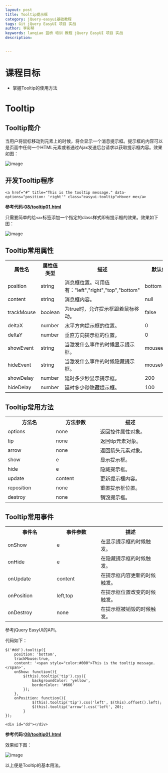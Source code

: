```yaml
---
layout: post  
title: Tooltip提示框    
category: jQuery-easyui基础教程  
tags: Git jQuery EasyUI 项目 实战  
author: 李彩琴  
keywords: lanqiao 蓝桥 培训 教程 jQuery EasyUI 项目 实战  
description:
  

---
```

# 课程目标

- 掌握Tooltip的使用方法


# Tooltip

## Tooltip简介

  
当用户将鼠标移动到元素上的时候，将会显示一个消息提示框。提示框的内容可以是页面中任何一个HTML元素或者通过Ajax发送后台请求以获取提示框内容。效果如图：

![image](http://i.imgur.com/XaCmQCt.png) 

## 开发Tooltip程序

```
<a href="#" title="This is the tooltip message." data-options="position: 'right'" class="easyui-tooltip">Hover me</a>
```  

**参考代码:[08/tooltip01.html](https://coding.net/u/lanqiao/p/easyuiDemo/git/blob/master/08/tooltip01.html)**

只需要简单的给```<a>```标签添加一个指定的class样式即有提示框的效果。效果如下图：

![image](http://i.imgur.com/R9lOTPe.png)

## Tooltip常用属性

<table class="table table-bordered table-striped table-condensed">
   <tr>
      <th width="200px">属性名</th>
      <th width="180px">属性值类型</th>
      <th width="650px">描述</th>
      <th>默认值</th>
   </tr>
   <tr>
      <td>position</td>
	  <td>string</td>
	  <td>消息框位置。可用值有："left","right","top","bottom"</td>
	  <td>bottom</td>
   </tr>
   <tr>
      <td>content</td> 
	  <td>string</td> 
	  <td>消息框内容。</td>
	  <td>null</td>
   </tr>
   <tr>
      <td>trackMouse</td> 
      <td>boolean</td> 
      <td>为true时，允许提示框跟着鼠标移动。</td> 
      <td>false</td>
   </tr>
   <tr>
      <td>deltaX</td> 
      <td>number</td> 
      <td>水平方向提示框的位置。</td> 
      <td>0</td>
   </tr>
   <tr>
      <td>deltaY</td> 
      <td>number</td> 
      <td>垂直方向提示框的位置。</td> 
      <td>0</td>
   </tr>
   <tr>
      <td>showEvent</td> 
      <td>string</td> 
      <td>当激发什么事件的时候显示提示框。</td> 
      <td>mouseenter</td>
   </tr>
   <tr>
      <td>hideEvent</td> 
      <td>string</td> 
      <td>当激发什么事件的时候隐藏提示框。</td> 
      <td>mouseleave</td>
   </tr>
   <tr>
      <td>showDelay</td> 
      <td>number</td> 
      <td>延时多少秒显示提示框。</td> 
      <td>200</td>
   </tr>
   <tr>
      <td>hideDelay</td> 
      <td>number</td> 
      <td>延时多少秒隐藏提示框。</td> 
      <td>100</td>
   </tr>
</table>


## Tooltip常用方法  

<table class="table table-bordered table-striped table-condensed">
   <tr>
      <th width="300px">方法名</th> 
      <th width="300px">方法参数</th> 
      <th width="600px">描述</th>
   </tr>
   <tr>
      <td>options</td> 
      <td>none</td> 
      <td>返回控件属性对象。</td>
   </tr>
   <tr>
      <td>tip</td> 
      <td>none</td> 
      <td>返回tip元素对象。</td>
   </tr>
   <tr>
      <td>arrow</td> 
      <td>none</td> 
      <td>返回箭头元素对象。</td>
   </tr>
   <tr>
      <td>show</td> 
      <td>e</td> 
      <td>显示提示框。</td>
   </tr>
   <tr>
      <td>hide</td> 
      <td>e</td> 
      <td>隐藏提示框。</td>
   </tr>
   <tr>
      <td>update</td> 
      <td>content</td> 
      <td>更新提示框内容。</td>
   </tr>   
   <tr>
      <td>reposition</td> 
      <td>none</td> 
      <td>重置提示框位置。</td>
   </tr>   
   <tr>
      <td>destroy</td> 
      <td>none</td> 
      <td>销毁提示框。</td>
   </tr>
</table>  


## Tooltip常用事件

<table class="table table-bordered table-striped table-condensed">
   <tr>
      <th width="300px">事件名</th>
	  <th width="300px">事件参数</th>
	  <th width="600px">描述</th>
   </tr>
   <tr>
      <td>onShow</td>
	  <td>e</td>
	  <td>在显示提示框的时候触发。</td>
   </tr>
   <tr>
      <td>onHide</td>
	  <td>e</td>
	  <td>在隐藏提示框的时候触发。</td>
   </tr>
   <tr>
      <td>onUpdate</td>
	  <td>content</td>
	  <td>在提示框内容更新的时候触发。</td>
   </tr>
   <tr>
      <td>onPosition</td>
	  <td>left,top</td>
	  <td>在提示框位置改变的时候触发。</td>
   </tr>
   <tr>
      <td>onDestroy</td>
	  <td>none</td>
	  <td>在提示框被销毁的时候触发。</td>
   </tr>
</table> 

参考jQuery EasyUI的API。

代码如下：

```
$('#dd').tooltip({    
	position: 'bottom',    
	trackMouse:true,
	content: '<span style="color:#000">This is the tooltip message.</span>',    
	onShow: function(){        
		$(this).tooltip('tip').css({     
			backgroundColor: 'yellow',            
			borderColor: '#666'        
		});    
	},
	onPosition: function(){
			$(this).tooltip('tip').css('left', $(this).offset().left);
			$(this).tooltip('arrow').css('left', 20);
		}
});

```

```
<div id="dd"></div>
```

**参考代码:[08/tooltip01.html](https://coding.net/u/lanqiao/p/easyuiDemo/git/blob/master/08/tooltip01.html)**

效果如下图：

![image](http://i.imgur.com/SVhKKlP.png)


以上便是Tooltip的基本用法。





